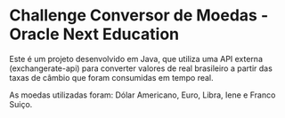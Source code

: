 # Challenge Conversor de Moedas - Oracle Next Education

Este é um projeto desenvolvido em Java, que utiliza uma API externa (exchangerate-api) para converter 
valores de real brasileiro a partir das taxas de câmbio que foram consumidas em tempo real. 

As moedas utilizadas foram: Dólar Americano, Euro, Libra, Iene e Franco Suiço. 
